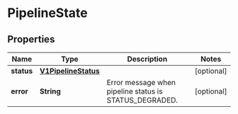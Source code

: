 
# PipelineState

## Properties
Name | Type | Description | Notes
------------ | ------------- | ------------- | -------------
**status** | [**V1PipelineStatus**](V1PipelineStatus.md) |  |  [optional]
**error** | **String** | Error message when pipeline status is STATUS_DEGRADED. |  [optional]



